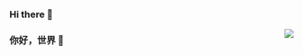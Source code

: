 ### Hi there 👋

<img align="right" src="https://github-readme-stats.vercel.app/api?username=Gumi-presentation-by-Dzh&show_icons=true&icon_color=CE1D2D&text_color=718096&bg_color=ffffff&hide_title=true" />

### 你好，世界 👋


<!--
**Gumi-presentation-by-Dzh/Gumi-presentation-by-Dzh** is a ✨ _special_ ✨ repository because its `README.md` (this file) appears on your GitHub profile.

Here are some ideas to get you started:

- 🔭 I’m currently working on ...
- 🌱 I’m currently learning ...
- 👯 I’m looking to collaborate on ...
- 🤔 I’m looking for help with ...
- 💬 Ask me about ...
- 📫 How to reach me: ...
- 😄 Pronouns: ...
- ⚡ Fun fact: ...
-->
